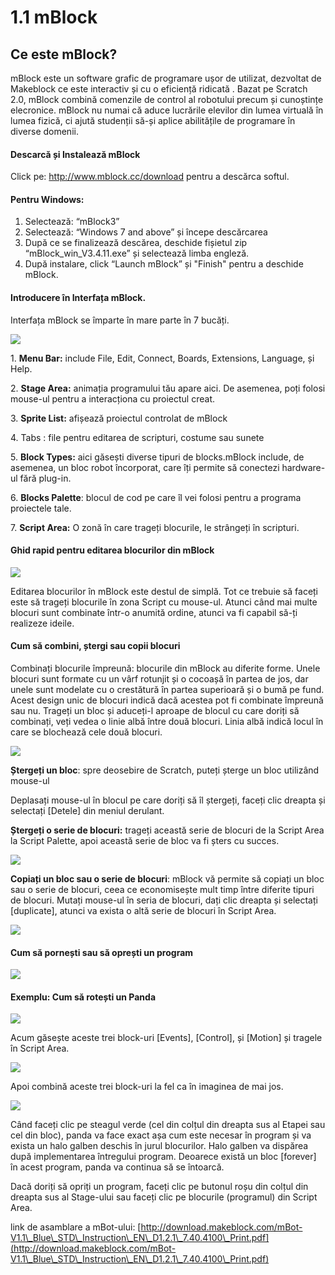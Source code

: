 # 1.1 mBlock

## Ce este mBlock?&#x20;

mBlock este un software grafic de programare ușor de utilizat, dezvoltat de Makeblock ce este interactiv și cu o eficiență ridicată . Bazat pe Scratch 2.0, mBlock combină comenzile de control al robotului precum și cunoștințe elecronice. mBlock nu numai că aduce lucrările elevilor din lumea virtuală în lumea fizică, ci ajută studenții să-și aplice abilitățile de programare în diverse domenii.&#x20;

#### Descarcă și Instalează mBlock&#x20;

Click pe: http://www.mblock.cc/download pentru a descărca softul. &#x20;

#### Pentru Windows:&#x20;

1. Selectează: “mBlock3”&#x20;
2. Selectează: “Windows 7 and above” și începe descărcarea&#x20;
3. După ce se finalizează descărea, deschide fișietul zip “mBlock\_win\_V3.4.11.exe” și selectează limba engleză.&#x20;
4. După instalare, click “Launch mBlock” și "Finish" pentru a deschide mBlock.&#x20;

#### Introducere în Interfața mBlock.&#x20;

Interfața mBlock se împarte în mare parte în 7 bucăți.&#x20;

![](https://firebasestorage.googleapis.com/v0/b/gitbook-x-prod.appspot.com/o/spaces%2F-LC\_5HzGN5YrUWcolXKK%2Fuploads%2Fx9FLJO5sKce5yDgX8AUW%2Ffile.png?alt=media)

1\. **Menu Bar:** include File, Edit, Connect, Boards, Extensions, Language, și Help. &#x20;

2\. **Stage Area:** animația programului tău apare aici. De asemenea, poți folosi mouse-ul pentru a interacționa cu proiectul creat.&#x20;

3\. **Sprite List:** afișează proiectul controlat de mBlock&#x20;

4\. Tabs : file pentru editarea de scripturi, costume sau sunete&#x20;

5\. **Block Types:** aici găsești diverse tipuri de blocks.mBlock include, de asemenea, un bloc robot încorporat, care îți permite să conectezi hardware-ul fără plug-in. &#x20;

6\. **Blocks Palette**: blocul de cod pe care îl vei folosi pentru a programa proiectele tale.&#x20;

7\. **Script Area:** O zonă în care trageți blocurile, le strângeți în scripturi.&#x20;



#### Ghid rapid pentru editarea blocurilor din mBlock&#x20;

![](https://firebasestorage.googleapis.com/v0/b/gitbook-x-prod.appspot.com/o/spaces%2F-LC\_5HzGN5YrUWcolXKK%2Fuploads%2FQwpGyAyl8vElRvPo9d6x%2Ffile.png?alt=media)

Editarea blocurilor în mBlock este destul de simplă. Tot ce trebuie să faceți este să trageți blocurile în zona Script cu mouse-ul. Atunci când mai multe blocuri sunt combinate într-o anumită ordine, atunci va fi capabil să-ți realizeze ideile.&#x20;

#### Cum să combini, ștergi sau copii blocuri&#x20;

Combinați blocurile împreună: blocurile din mBlock au diferite forme. Unele blocuri sunt formate cu un vârf rotunjit și o cocoașă în partea de jos, dar unele sunt modelate cu o crestătură în partea superioară și o bumă pe fund. Acest design unic de blocuri indică dacă acestea pot fi combinate împreună sau nu. Trageți un bloc și aduceți-l aproape de blocul cu care doriți să combinați, veți vedea o linie albă între două blocuri. Linia albă indică locul în care se blochează cele două blocuri.&#x20;

![](https://firebasestorage.googleapis.com/v0/b/gitbook-x-prod.appspot.com/o/spaces%2F-LC\_5HzGN5YrUWcolXKK%2Fuploads%2FY68J9wypkBnrQCweZdOJ%2Ffile.png?alt=media)

**Ștergeți un bloc**: spre deosebire de Scratch, puteți șterge un bloc utilizând mouse-ul&#x20;

Deplasați mouse-ul în blocul pe care doriți să îl ștergeți, faceți clic dreapta și selectați \[Detele] din meniul derulant.&#x20;

**Ștergeți o serie de blocuri:** trageți această serie de blocuri de la Script Area la Script Palette, apoi această serie de bloc va fi șters cu succes.&#x20;

![](https://firebasestorage.googleapis.com/v0/b/gitbook-x-prod.appspot.com/o/spaces%2F-LC\_5HzGN5YrUWcolXKK%2Fuploads%2FNtuLM1y5Tp3jTeXibkxk%2Ffile.png?alt=media)

**Copiați un bloc sau o serie de blocuri**: mBlock vă permite să copiați un bloc sau o serie de blocuri, ceea ce economisește mult timp între diferite tipuri de blocuri. Mutați mouse-ul în seria de blocuri, dați clic dreapta și selectați \[duplicate], atunci va exista o altă serie de blocuri în Script Area.&#x20;

![](https://firebasestorage.googleapis.com/v0/b/gitbook-x-prod.appspot.com/o/spaces%2F-LC\_5HzGN5YrUWcolXKK%2Fuploads%2FevOKtisgf6N4UQvGBqC9%2Ffile.png?alt=media)

#### Cum să pornești sau să oprești un program&#x20;

![](https://firebasestorage.googleapis.com/v0/b/gitbook-x-prod.appspot.com/o/spaces%2F-LC\_5HzGN5YrUWcolXKK%2Fuploads%2FzVaShPHi1ARDGItZOoUi%2Ffile.png?alt=media)

#### Exemplu: Cum să rotești un Panda&#x20;



![](https://firebasestorage.googleapis.com/v0/b/gitbook-x-prod.appspot.com/o/spaces%2F-LC\_5HzGN5YrUWcolXKK%2Fuploads%2FVUfg8u59NAa3n3Dsrlui%2Ffile.png?alt=media)

Acum găsește aceste trei block-uri \[Events], \[Control], și \[Motion] și tragele în Script Area.&#x20;



![](https://firebasestorage.googleapis.com/v0/b/gitbook-x-prod.appspot.com/o/spaces%2F-LC\_5HzGN5YrUWcolXKK%2Fuploads%2FE5Nzqat6bpL6d5WSMqDS%2Ffile.png?alt=media)

Apoi combină aceste trei block-uri la fel ca în imaginea de mai jos.&#x20;

![](https://firebasestorage.googleapis.com/v0/b/gitbook-x-prod.appspot.com/o/spaces%2F-LC\_5HzGN5YrUWcolXKK%2Fuploads%2FisRc7XK1B1JPXePnxgnh%2Ffile.png?alt=media)

Când faceți clic pe steagul verde (cel din colțul din dreapta sus al Etapei sau cel din bloc), panda va face exact așa cum este necesar în program și va exista un halo galben deschis în jurul blocurilor. Halo galben va dispărea după implementarea întregului program. Deoarece există un bloc \[forever] în acest program, panda va continua să se întoarcă. &#x20;

Dacă doriți să opriți un program, faceți clic pe butonul roșu din colțul din dreapta sus al Stage-ului sau faceți clic pe blocurile (programul) din Script Area.&#x20;



link de asamblare a mBot-ului: [http://download.makeblock.com/mBot-V1.1\_Blue\_STD\_Instruction\_EN\_D1.2.1\_7.40.4100\_Print.pdf](http://download.makeblock.com/mBot-V1.1\_Blue\_STD\_Instruction\_EN\_D1.2.1\_7.40.4100\_Print.pdf)
